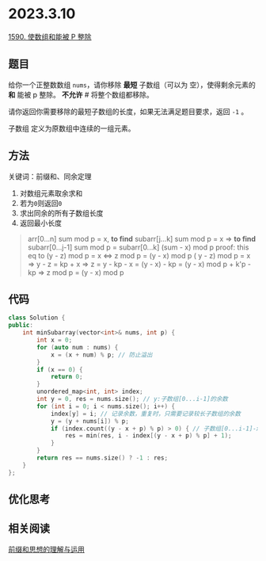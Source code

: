 # 2023.3.10

[1590. 使数组和能被 P 整除](https://leetcode.cn/problems/make-sum-divisible-by-p/)

## 题目
给你一个正整数数组 `nums`，请你移除 **最短** 子数组（可以为 空），使得剩余元素的 **和** 能被 p 整除。 **不允许** # 将整个数组都移除。

请你返回你需要移除的最短子数组的长度，如果无法满足题目要求，返回 `-1` 。

子数组 定义为原数组中连续的一组元素。

## 方法

关键词：前缀和、同余定理

1. 对数组元素取余求和
2. 若为`0`则返回`0`
3. 求出同余的所有子数组长度
4. 返回最小长度

> arr[0...n] sum mod p = x, **to find** subarr[j...k] sum mod p = x => **to find** subarr[0...j-1] sum mod p = subarr[0...k] (sum - x) mod p
> proof: this eq to (y - z) mod p = x <=> z mod p = (y - x) mod p
> ( y - z) mod p = x => y - z = kp + x
> => z = y - kp - x = (y - x) - kp = (y - x) mod p + k'p - kp
> => z mod p = (y - x) mod p

## 代码

```cpp
class Solution {
public:
    int minSubarray(vector<int>& nums, int p) {
        int x = 0;
        for (auto num : nums) {
            x = (x + num) % p; // 防止溢出
        }
        if (x == 0) {
            return 0;
        }
        unordered_map<int, int> index;
        int y = 0, res = nums.size(); // y:子数组[0...i-1]的余数
        for (int i = 0; i < nums.size(); i++) {
            index[y] = i; // 记录余数，重复时，只需要记录较长子数组的余数
            y = (y + nums[i]) % p;
            if (index.count((y - x + p) % p) > 0) { // 子数组[0...i-1]-x的余数 = 子数组[0...j-1]的余数
                res = min(res, i - index[(y - x + p) % p] + 1);
            }
        }
        return res == nums.size() ? -1 : res;
    }
};
```

## 优化思考

## 相关阅读

[前缀和思想的理解与运用](https://leetcode.cn/circle/discuss/sv2auZ/)
